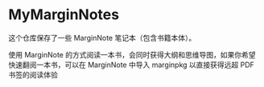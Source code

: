 # MyMarginNotes

这个仓库保存了一些 MarginNote 笔记本（包含书籍本体）。

使用 MarginNote 的方式阅读一本书，会同时获得大纲和思维导图，如果你希望快速翻阅一本书，可以在 MarginNote 中导入 marginpkg 以直接获得远超 PDF 书签的阅读体验
